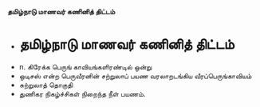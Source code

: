 **தமிழ்நாடு மாணவர் கணினித் திட்டம்**
- # தமிழ்நாடு மாணவர் கணினித் திட்டம்
- n. கிரேக்க பெருங் காவியங்களிரண்டில் ஒன்று
- ஒடிசஸ்  என்ற பெருவீரனின் சற்றுலாப் பயண வரலாறடங்கிய வீரப்பெருங்காவியம்
- சுற்றுலாத் தொகுதி
- துணிகர நிகழ்ச்சிகள் நிறைந்த நீள் பயணம்.

